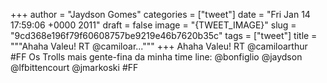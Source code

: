 
+++
author = "Jaydson Gomes"
categories = ["tweet"]
date = "Fri Jan 14 17:59:06 +0000 2011"
draft = false
image = "{TWEET_IMAGE}"
slug = "9cd368e196f79f60608757be9219e46b7620b35c"
tags = ["tweet"]
title = """Ahaha Valeu! RT @camiloar..."""
+++
Ahaha Valeu! RT @camiloarthur #FF Os Trolls mais gente-fina da minha time line: @bonfiglio @jaydson @lfbittencourt @jmarkoski #FF
